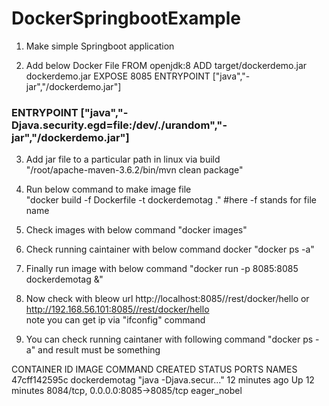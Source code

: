 # DockerSpringbootExample
1. Make simple Springboot application

2. Add below Docker File
FROM openjdk:8
ADD target/dockerdemo.jar dockerdemo.jar
EXPOSE 8085
ENTRYPOINT ["java","-jar","/dockerdemo.jar"]
### ENTRYPOINT ["java","-Djava.security.egd=file:/dev/./urandom","-jar","/dockerdemo.jar"]

3. Add jar file to a particular path in linux  via build  
"/root/apache-maven-3.6.2/bin/mvn clean package"

4. Run below command to make image file   
 "docker build -f Dockerfile -t dockerdemotag ."
#here -f stands for file name

5. Check images with below command 
"docker images"

6. Check running caintainer with below command docker
"docker ps -a"

7. Finally run image with below command
"docker run -p 8085:8085 dockerdemotag &"

8. Now check with bleow url
http://localhost:8085//rest/docker/hello or http://192.168.56.101:8085//rest/docker/hello  
   note you can get ip via "ifconfig" command

9. You can check running caintaner with following command
"docker ps -a" and result must be something   

CONTAINER ID        IMAGE               COMMAND                  CREATED             STATUS              PORTS                              NAMES
47cff142595c        dockerdemotag       "java -Djava.secur..."   12 minutes ago      Up 12 minutes       8084/tcp, 0.0.0.0:8085->8085/tcp   eager_nobel
